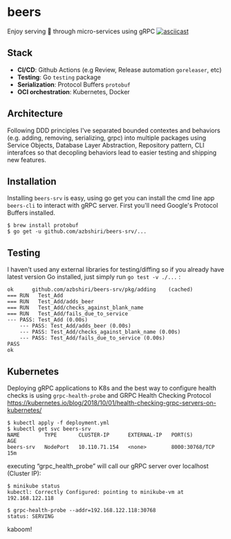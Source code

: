 # beers
Enjoy serving 🍻 through micro-services using gRPC
[![asciicast](https://asciinema.org/a/PvdZwgpwX5rv4vyJ6cd91s9Qh.svg)](https://asciinema.org/a/PvdZwgpwX5rv4vyJ6cd91s9Qh)
## Stack

- **CI/CD**: Github Actions (e.g Review, Release automation `goreleaser`, etc)
- **Testing**: Go `testing` package
- **Serialization**: Protocol Buffers `protobuf`
- **OCI orchestration**: Kubernetes, Docker


## Architecture
Following DDD principles I've separated bounded contextes and behaviors (e.g. adding, removing, serializing, grpc) into multiple packages using
Service Objects, Database Layer Abstraction, Repository pattern, CLI interafces so that
decopling behaviors lead to easier testing and shipping new features.

## Installation
Installing `beers-srv` is easy, using go get you can install the cmd line app `beers-cli` to interact with gRPC server. First you'll need Google's Protocol Buffers installed.
```
$ brew install protobuf
$ go get -u github.com/azbshiri/beers-srv/...
```



## Testing
I haven't used any external libraries for testing/diffing so if you already have latest version Go installed,
just simply run `go test -v ./...` :
```
ok      github.com/azbshiri/beers-srv/pkg/adding    (cached)
=== RUN   Test_Add
=== RUN   Test_Add/adds_beer
=== RUN   Test_Add/checks_against_blank_name
=== RUN   Test_Add/fails_due_to_service
--- PASS: Test_Add (0.00s)
    --- PASS: Test_Add/adds_beer (0.00s)
    --- PASS: Test_Add/checks_against_blank_name (0.00s)
    --- PASS: Test_Add/fails_due_to_service (0.00s)
PASS
ok 
```

## Kubernetes
Deploying gRPC applications to K8s and the best way to configure health checks is using `grpc-health-probe` and GRPC Health Checking Protocol
https://kubernetes.io/blog/2018/10/01/health-checking-grpc-servers-on-kubernetes/

```
$ kubectl apply -f deployment.yml
$ kubectl get svc beers-srv
NAME        TYPE       CLUSTER-IP      EXTERNAL-IP   PORT(S)          AGE
beers-srv   NodePort   10.110.71.154   <none>        8000:30768/TCP   15m
```

executing “grpc_health_probe” will call our gRPC server over localhost (Cluster IP):

```
$ minikube status
kubectl: Correctly Configured: pointing to minikube-vm at 192.168.122.118

$ grpc-health-probe --addr=192.168.122.118:30768
status: SERVING
```

kaboom!
